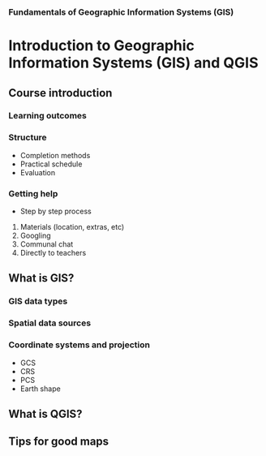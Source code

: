 ### Fundamentals of Geographic Information Systems (GIS)

# Introduction to Geographic Information Systems (GIS) and QGIS

## Course introduction

### Learning outcomes

### Structure
- Completion methods
- Practical schedule
- Evaluation

### Getting help
- Step by step process
1. Materials (location, extras, etc)
2. Googling
3. Communal chat
4. Directly to teachers 


## What is GIS?

### GIS data types

### Spatial data sources

### Coordinate systems and projection
- GCS
- CRS
- PCS
- Earth shape


## What is QGIS?

## Tips for good maps


<!--stackedit_data:
eyJoaXN0b3J5IjpbMTM5Nzg4MDIwLDEzODA4MjI0NzcsLTIyMD
IzOTA5OCwxMjYwMzAwMjEyLDEyOTA3OTkwMSwtMjA4ODc0NjYx
Ml19
-->